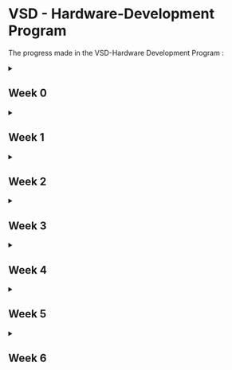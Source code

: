 # VSD - Hardware-Development Program
The progress made in the VSD-Hardware Development Program :
<details>
     <summary>
          <h2 id = 'Week 0'>Week 0</h2>
     </summary>
     Installation in UBUNTU
     <h3>System Information</h3>
     <ol>
          <li>OS: Ubuntu 22.04<br></li>
          <li>RAM: 8 GB<br></li>
          <li>Storage: 40 GB<br></li>
     </ol>
     <h3>Yosys</h3>
     Commands to install Yosys are as follows:
     
     ```
     sudo apt-get update
     git clone https://github.com/YosysHQ/yosys.git
     cd yosys
     sudo apt install make
     sudo apt-get install build-essential clang bison flex \
               libreadline-dev gawk tcl-dev libffi-dev git \
               graphviz xdot pkg-config python3 libboost-system-dev \
               libboost-python-dev libboost-filesystem-dev zlib1g-dev
     make config-gcc
     make 
     sudo make install
     ```

Successful installation of Yosys:
![yosys](https://github.com/SRINETHIR/Hardware-Design/assets/141196086/e9448497-7562-479f-b50e-dd6982d35ef0) 

<h3>GTKWave</h3>
Commands to install GTKWave are as follows:

```
sudo apt-get update
sudo apt install gtkwave
```

Successful installation of Gtkwave:
![GTKwave](https://github.com/SRINETHIR/Hardware-Design/assets/141196086/8808c5c5-11b5-448b-956a-29be9d0e0950)


<h3>iverilog</h3>
Commands to install iverilog are as follows:

```
sudo apt-get update
sudo apt-get install iverilog
```

Successful installation of iverilog:
![iverilog](https://github.com/SRINETHIR/Hardware-Design/assets/141196086/5835b475-6784-426a-aefa-0f1f47c2b5b8)

</details>

<details>
     <summary>
          <h2 id = 'Week 1'>Week 1</h2>
     </summary>
     <h3>Day 1</h3>
     
____

Stimulation of a 2x1 MUX using iverilog and synthesis of the MUX is done using Yosys. The simulation results of the MUX is plotted with a tool called gtkwave. Gtkwave tools use the vcd (value changing dump) file to get the simulation results.
<details>
     <summary>
          <h4 id = 'Simulation'>Simulation</h4>
     </summary>
     
Commands to simulate the RTL Design and plot it
     
     
```
iverilog  <name of verilog file: good_mux.v> <Name of the test bench: tb_good_mux.v>
./a.out
gtkwave <Nmae of vcd file: tb_good_mux.vcd>
```

<h4>iverilog</h4>

![1_good_mux_iverilog](https://github.com/SRINETHIR/Hardware-Design/assets/141196086/72636cbd-8991-42b1-a415-6faf9854598e)

<h4>gtkwave</h4>

![2_good_mux_gtkwave](https://github.com/SRINETHIR/Hardware-Design/assets/141196086/256eb1a8-8b87-4e63-9669-5dd08749d3e9)

</details>

<details>
     <summary>
          <h4 id = 'Synthesis'>Synthesis</h4>
     </summary>

<h4>Synthesis using Yosys</h4>
Yosys is a synthesizer used to convert the RTL Design to a netlist.<br>
Commands to synthesize and generate the netlist.

```
read_liberty -lib <path to .lib file>
read_verilog <Verilog file name>
synth -top <module name that has to be synthesised>
abc -liberty <path to .lib file>
```

Synthesized design of the good mux

![3_logic design good mux](https://github.com/SRINETHIR/Hardware-Design/assets/141196086/4c5bb1c7-cd8f-44f0-a31a-32185190d91c)

Commands to generate the netlist of good mux

```
write_verilog <name of the netlist to be generated.v>
write_verilog -noattr <name of the netlist to be generated.v>
```

![4_netlist good mux](https://github.com/SRINETHIR/Hardware-Design/assets/141196086/7e9bb20d-2b28-4fbd-9b08-d78a98e7c58f)

</details>

<h3>Day 2</h3>

____

Synthesis of multimodule file – with 2 submodules.<br><br>
Synthesis is important at the submodule level for 2 major reasons:
<ol>
          <li>When there is a presence of multiple instantiations of the same component, then the module is synthesized a single time and replicated multiple times in the top and need not be synthesized multiple times. Hence, this helps to save time.<br></li>
          <li>Dive and conquer – A massive device is divided into small units and given to the synthesizer tool which gives out the optimized netlist which is then placed together on the top layer. <br></li>
 </ol>

Hierarchical design – the design is constituted of submodules and the hierarchy is preserved

<details>
     <summary>
          <h4 id = 'Synthesis of Multiple Modules'> Synthesis of Multiple Modules <h4>
     </summary>

Commands used to Synthesize multiple modules hierarchical design:

```
read_liberty -lib <path to the .lib file>
read_verilog <name of the Verilog file>
synth_top <name given>
abc -liberty <path to the .lib file>
show <name given>
```

Hierarchical design generated 

![5_multimodule synth](https://github.com/SRINETHIR/Hardware-Design/assets/141196086/4af7455b-d730-44f8-bc94-60155dc21db0)

Generating a netlist for the hierarchical design

Command to generate the netlist of the hierarchical design
```
write_verilog -noattr <name given>
!vim <name given>
```

Netlist 

![6_multimodule netlist](https://github.com/SRINETHIR/Hardware-Design/assets/141196086/9c23125b-a53e-4afa-8211-5e877a468f8c)

</details>

<details>
     <summary>
          <h4 id = 'Synthesizing flattened multiple module'> Synthesizing flattened multiple module <h4>
     </summary>

Flattened design generation
Commands to flatten the design generated

```
flatten
show
```
Flattened Design:

![7_multimoduled_flatten](https://github.com/SRINETHIR/Hardware-Design/assets/141196086/73506e63-c6d9-496d-825b-7c77b8ebe9ed)

Commands to flatten and generate the flattened netlist

```
write_verilog -noattr <given name: multiple_modules_flat.v>
!vim <given name: multiple_modules_flat.v>
```

Flattened netlist

![7_multimoduled_flatten_netlist](https://github.com/SRINETHIR/Hardware-Design/assets/141196086/b708604b-18b3-4569-8941-2ba31cbfcae5)

</details>

<details>
     <summary>
          <h4 id = 'Sub module level synthesis'> Sub module level synthesis <h4>
     </summary>

Commands to synthesized design of sub-module:

```
read_liberty -lib <path to .lib file>
read_verilog <name of the verilog file>
synth -top sub_module1
abc -liberty  <path to .lib file>
show
```

Generated design of the submodule:

![8_submodule1_design](https://github.com/SRINETHIR/Hardware-Design/assets/141196086/a7b831aa-d032-4104-b5b8-19bd874fbb09)


</details>

<details>
     <summary>
          <h4 id = 'Simulation of Asynchronous reset'> Simulation of Asynchronous reset <h4>
     </summary>

Commands to simulate Asynchronous reset:

```
iverilog <Name of Verilog file: dff_asyncres.v Name of testbench: tb_dff_asyncres.v>
./a.out
gtkwave <Name of the vcd file: tb_dff_asyncres.vcd>

```

Plot for the simulation of Asynchronous reset:

![4_dff_asyncres_simulation](https://github.com/SRINETHIR/Hardware-Design/assets/141196086/6a07bf59-f8be-4366-a41e-2c72ee9fffa0)

</details>

<details>
     <summary>
          <h4 id = 'Simulation of Asynchronous set'> Simulation of Asynchronous set <h4>
     </summary>

Commands to simulate Asynchronous set:

```
iverilog <Name of Verilog file: dff_async_set.v Name of testbench: tb_dff_async_set.v>
./a.out
gtkwave <Name of the vcd file: tb_dff_async_set.vcd>

```

Plot for the simulation of the Asynchronous set:

![5_dff_async_set_simulation](https://github.com/SRINETHIR/Hardware-Design/assets/141196086/ff1f1381-111f-4fef-90d4-f0d0110a2a8e)

</details>

<details>
     <summary>
          <h4 id = 'Simulation of Synchronous reset'> Simulation of Synchronous reset <h4>
     </summary>

Commands to simulate Synchronous reset:

```
iverilog <Name of Verilog file: dff_syncres.v Name of testbench: tb_dff_syncres.v>
./a.out
gtkwave <Name of the vcd file: tb_dff_syncres.vcd>

```

Plot for the simulation of the Synchronous reset:

![6_dff_syncres_simulation](https://github.com/SRINETHIR/Hardware-Design/assets/141196086/85e9a1ee-7b5d-414d-8184-e25ed0ec8882)

</details>

<details>
     <summary>
          <h4 id = 'Synthesis of Asynchronous reset'> Synthesis of Asynchronous reset <h4>
     </summary>

Commands to simulate Asynchronous reset:

```
read_liberty <path to .lib file>
read_verilog -lib <name of Verilog file: dff_asyncres.v>
synth -top <Name given: dff_asyncres>
dfflibmap -liberty <path to .lib file>
abc -liberty <path to .lib file>
show

```

Design of the Asynchronous reset:

![1_dff_asyncres](https://github.com/SRINETHIR/Hardware-Design/assets/141196086/a304689a-b89e-46e6-a3df-51751f72f5a9)

</details>

<details>
     <summary>
          <h4 id = 'Synthesis of Asynchronous set'> Synthesis of Asynchronous set <h4>
     </summary>

Commands to simulate Asynchronous set:

```
read_liberty <path to .lib file>
read_verilog  -lib <name of Verilog file: dff_async_set.v>
synth -top <Name given: dff_async_set.v >
dfflibmap -liberty <path to .lib file>
abc -liberty <path to .lib file>
show

```

Design of the Asynchronous set:

![2_dff_async_set](https://github.com/SRINETHIR/Hardware-Design/assets/141196086/fd083ad5-5e68-4301-a5d9-03fde722f728)

</details>


<details>
     <summary>
          <h4 id = 'Synthesis of Synchronous reset'> Synthesis of Synchronous reset <h4>
     </summary>

Commands to simulate Synchronous reset:

```
read_liberty <path to .lib file>
read_verilog  -lib <name of Verilog file: dff_async_set.v>
synth -top <Name given: dff_async_set.v >
dfflibmap -liberty <path to .lib file>
abc -liberty <path to .lib file>
show

```

Design of the Synchronous reset:

![3_dff_syncres](https://github.com/SRINETHIR/Hardware-Design/assets/141196086/1bfcc4be-6d3b-4628-8d5c-d3347ff453e3)

</details>
</details>

<details>
     <summary>
          <h2 id = 'Week 2'>Week 2</h2>
     </summary>
          
<h3>Day 3</h3>
     
____

Any logic can be optimized to save the design's power and area. The logic available is generally combinational or sequential based on the components used. Techniques used to optimize combinational logic include constant propagation and boolean logic optimization techniques like K Map and Quine McKlusky.
<br>
<br>
<ol>
     <li> Constant Propagation (direct optimizarion) <br></li>
     <li> Boolean logic optimization <br></li>
     <ul>
          <li> K -Map </li>
          <li> Quine Mcklusky </li>
     </ul>
     </ol>
The sequential logic optimization techniques are majorly divided into Basic and advanced. Sequential constant propagation is one of the basic sequential logic optimizations. Whereas the advanced sequential logic optimization includes state optimization, retiring, and sequential logic cloning.
<br>
<ol>
     <li> Basic sequential logic optimization <br></li>
     <ul>
          <li> Sequential constant propagation - the flop always propagates a constant called the sequential propagation constant when the clock is also involved. </li>
     </ul>
     <li> Advanced sequential logic optimization <br></li>
     <ul>
          <li> State Optimization - Optimization of unused states </li>
          <li> Retiming - Splitting and pushing the combinational logic to decrease timings and increase the frequency. </li>
          <li> Sequential logic cloning - Physical aware synthesis to obtain an optimized floor plan. </li>
     </ul>
     </ol>

<details>
     <summary>
          <h4 id = 'Optimization of opt_check.v'> Optimization of opt_check.v <h4>
     </summary>

Commands to optimize opt_check.v:

```
yosys
read_liberty -lib <path to .lib file>
read_verilog <Name of Verilog file: opt_check.v>
synth -top <Given name: opt_check>
opt_clean -purge
abc -liberty <path to .lib file> 
show

```

Design of optimized opt_check.v:

![1_opt_check](https://github.com/SRINETHIR/Hardware-Design/assets/141196086/87a089aa-0d71-498f-9cb5-9d48bcaab02b)

The design of the opt_check is optimized by only using a 2 input and gate.

</details>

<details>
     <summary>
          <h4 id = 'Optimization of opt_check2.v'> Optimization of opt_check2.v <h4>
     </summary>

Commands to optimize opt_check2.v:

```
yosys
read_liberty -lib <path to .lib file>
read_verilog <Name of Verilog file: opt_check2.v>
synth -top <Given name: opt_check2>
opt_clean -purge
abc -liberty <path to .lib file> 
show

```

Design of optimized opt_check2.v:

![2_opt_check2](https://github.com/SRINETHIR/Hardware-Design/assets/141196086/5528b3f4-1398-48ba-a94f-f60a88a2f339)

The design of the opt_check2 is optimized by only using a 2 input or gate.


</details>

<details>
     <summary>
          <h4 id = 'Optimization of opt_check3.v'> Optimization of opt_check3.v <h4>
     </summary>

Commands to optimize opt_check3.v:

```
yosys
read_liberty -lib <path to .lib file>
read_verilog <Name of Verilog file: opt_check3.v>
synth -top <Given name: opt_check3>
opt_clean -purge
abc -liberty <path to .lib file> 
show

```

Design of optimized opt_check3.v:

![3_opt_check3](https://github.com/SRINETHIR/Hardware-Design/assets/141196086/7a5abb34-f41c-4723-bf93-67cfe91d6da9)

The design of the opt_check3 is optimized by only using a 3 input and gate.

</details>

<details>
     <summary>
          <h4 id = 'Optimization of opt_check4.v'> Optimization of opt_check4.v <h4>
     </summary>

Commands to optimize opt_check4.v:

```
yosys
read_liberty -lib <path to .lib file>
read_verilog <Name of Verilog file: opt_check4.v>
synth -top <Given name: opt_check4>
opt_clean -purge
abc -liberty <path to .lib file> 
show

```

Design of optimized opt_check4.v:

![4_opt_check4](https://github.com/SRINETHIR/Hardware-Design/assets/141196086/7aba50b4-62fb-46ca-93ca-7bcb2dcd83eb)

The design of the opt_check4 is optimized by only using a 2-input xor gate.

</details>

<details>
     <summary>
          <h4 id = 'Optimization of multiple_module_opt.v'> Optimization of multiple_module_opt.v <h4>
     </summary>

Commands to optimize multiple_module_opt.v:

```
yosys
read_liberty -lib <path to .lib file>
read_verilog <Name of Verilog file: multiple_module_opt.v>
synth -top <Given name: multiple_module_opt>
flatten
opt_clean -purge
abc -liberty <path to .lib file> 
show

```

Design of optimized multiple_module_opt.v:

![5_multiple_module_opt](https://github.com/SRINETHIR/Hardware-Design/assets/141196086/70938d69-d6de-443e-9604-e5e098e9de3b)

The design of the multiple_module_opt is optimized by only using a 2-input and gate and or gate.

</details>

<details>
     <summary>
          <h4 id = 'Optimization of multiple_module_opt2.v'> Optimization of multiple_module_opt2.v <h4>
     </summary>

Commands to optimize multiple_module_opt2.v:

```
yosys
read_liberty -lib <path to .lib file>
read_verilog <Name of Verilog file: multiple_module_opt2.v>
synth -top <Given name: multiple_module_opt2>
flatten
opt_clean -purge
abc -liberty <path to .lib file> 
show

```

Design of optimized multiple_module_opt2.v:

![6_multiple_module_opt2](https://github.com/SRINETHIR/Hardware-Design/assets/141196086/97e9eba5-b9a6-4997-8193-b35f87fbadf3)

The design of the multiple_module_opt2 is optimized by using no standard cells.

</details>

<details>
     <summary>
          <h4 id = 'Simulation of optimized dff_const1.v'> Simulation of optimized dff_const1.v <h4>
     </summary>

Commands to Simulation of optimized dff_const1.v:

```
iverilog <Name of verilog file: dff_const1.v Name of testbench: tb_dff_const1.v>
./a.out
gtkwave <Nmae of vcd file: tb_dff_const1.vcd>

```

Plot of optimized dff_const1.v:
From the plot, we can see that once the reset is low, Q waits for the next rising edge of the clock to change.

![1_simulation_const1](https://github.com/SRINETHIR/Hardware-Design/assets/141196086/5f2bb628-e43c-4624-a822-14066ab676dd)

</details>

<details>
     <summary>
          <h4 id = 'Synthesis of optimized dff_const1.v'> Synthesis of optimized dff_const1.v <h4>
     </summary>

Commands to Synthesis of optimized dff_const1.v:

```
yosys
read_liberty -lib <path to .lib file>
read_verilog <Name of verilog file: dff_const1.v>
synth -top <Given name: dff_const1>
dfflibmap -liberty <path to .lib file>
abc -liberty <path to .lib file>
show

```

Design of optimized dff_const1.v:

![2_synthesis_const1](https://github.com/SRINETHIR/Hardware-Design/assets/141196086/0bbb9afc-93ad-488e-a0ee-bd94a565fc04)

</details>

<details>
     <summary>
          <h4 id = 'Simulation of optimized dff_const2.v'> Simulation of optimized dff_const2.v <h4>
     </summary>

Commands to Simulation of optimized dff_const2.v:

```
iverilog <Name of verilog file: dff_const2.v Name of testbench: tb_dff_const2.v>
./a.out
gtkwave <Nmae of vcd file: tb_dff_const2.vcd>

```

Plot of optimized dff_const2.v:
From the plot, we can see that remains high regardless of the changes in reset and clock. This is because the clock has no rising edge once the reset goes low from high.

![3_simulation_const2](https://github.com/SRINETHIR/Hardware-Design/assets/141196086/c3d4f977-925c-4252-a4b0-24c73549bbc6)

</details>

<details>
     <summary>
          <h4 id = 'Synthesis of optimized dff_const2.v'> Synthesis of optimized dff_const2.v <h4>
     </summary>

Commands to Synthesis of optimized dff_const2.v:

```
yosys
read_liberty -lib <path to .lib file>
read_verilog <Name of verilog file: dff_const2.v>
synth -top <Given name: dff_const2>
dfflibmap -liberty <path to .lib file>
abc -liberty <path to .lib file>
show

```

Design of optimized dff_const2.v:

![4_synthesis_const2](https://github.com/SRINETHIR/Hardware-Design/assets/141196086/7368ceeb-6cfe-44ea-888f-99857b97b79c)

</details>

<details>
     <summary>
          <h4 id = 'Simulation of optimized dff_const3.v'> Simulation of optimized dff_const3.v <h4>
     </summary>

Commands to Simulation of optimized dff_const3.v:

```
iverilog <Name of verilog file: dff_const3.v Name of testbench: tb_dff_const3.v>
./a.out
gtkwave <Nmae of vcd file: tb_dff_const3.vcd>

```

Plot of optimized dff_const3.v:
From the plot, we can infer that Q does not follow Q1 directly. In the rising edge of the clock, Q1 takes some delay(Tcq) hence the high signal of Q1 is detected lately resulting in Q becoming high in the next rising edge of the clock. Due to this there is an instantaneous drop of the signal Q.

![1_simulation_const3](https://github.com/SRINETHIR/Hardware-Design/assets/141196086/d9ed5d0f-dd4b-40fd-82ed-2205e94c03a0)

</details>

<details>
     <summary>
          <h4 id = 'Synthesis of optimized dff_const3.v'> Synthesis of optimized dff_const3.v <h4>
     </summary>

Commands to Synthesis of optimized dff_const3.v:

```
yosys
read_liberty -lib <path to .lib file>
read_verilog <Name of verilog file: dff_const3.v>
synth -top <Given name: dff_const3>
dfflibmap -liberty <path to .lib file>
abc -liberty <path to .lib file>
show

```

Design of optimized dff_const3.v:

![2_synthesis_const3](https://github.com/SRINETHIR/Hardware-Design/assets/141196086/c80cbf9d-272f-4d85-8b54-cd38a6c5d5ff)

</details>

<details>
     <summary>
          <h4 id = 'Simulation of optimized dff_const4.v'> Simulation of optimized dff_const4.v <h4>
     </summary>

Commands to Simulation of optimized dff_const4.v:

```
iverilog <Name of verilog file: dff_const4.v Name of testbench: tb_dff_const4.v>
./a.out
gtkwave <Nmae of vcd file: tb_dff_const4.vcd>

```

Plot of optimized dff_const4.v:
From the plot we can infer the Q and Q1 both remain high regardless of  clock and reset.

![3_simulation_const4](https://github.com/SRINETHIR/Hardware-Design/assets/141196086/bdfcc35d-3123-439f-b476-a1a5c186d055)

</details>

<details>
     <summary>
          <h4 id = 'Synthesis of optimized dff_const4.v'> Synthesis of optimized dff_const4.v <h4>
     </summary>

Commands to Synthesis of optimized dff_const4.v:

```
yosys
read_liberty -lib <path to .lib file>
read_verilog <Name of verilog file: dff_const4.v>
synth -top <Given name: dff_const4>
dfflibmap -liberty <path to .lib file>
abc -liberty <path to .lib file>
show

```

Design of optimized dff_const4.v:

![4_synthesis_const4](https://github.com/SRINETHIR/Hardware-Design/assets/141196086/63313dcc-137d-4cb6-98a3-21f9ce44fa96)

</details>

<details>
     <summary>
          <h4 id = 'Simulation of optimized dff_const5.v'> Simulation of optimized dff_const5.v <h4>
     </summary>

Commands to Simulation of optimized dff_const5.v:

```
iverilog <Name of verilog file: dff_const5.v Name of testbench: tb_dff_const5.v>
./a.out
gtkwave <Nmae of vcd file: tb_dff_const5.vcd>

```

Plot of optimized dff_const5.v:
From the plot, we can infer that Q1 becomes high from low as soon as the reset goes low from high. Q follows Q1 in the next rising edge of the clock.

![1_Simulation_const5](https://github.com/SRINETHIR/Hardware-Design/assets/141196086/90afcfaf-057e-489c-b087-0610e043d425)

</details>

<details>
     <summary>
          <h4 id = 'Synthesis of optimized dff_const5.v'> Synthesis of optimized dff_const5.v <h4>
     </summary>

Commands to Synthesis of optimized dff_const5.v:

```
yosys
read_liberty -lib <path to .lib file>
read_verilog <Name of verilog file: dff_const5.v>
synth -top <Given name: dff_const5>
dfflibmap -liberty <path to .lib file>
abc -liberty <path to .lib file>
show

```

Design of optimized dff_const5.v:
The design is optimized in such a way that it uses only one flipflop. We can see that only the last bit of the counter toggles and hence only one flipflop is used. The unused bits are completely optimized without using flipflop as it is not related to the primary inputs. Used output - count[0].

![2_Synthesis_const5](https://github.com/SRINETHIR/Hardware-Design/assets/141196086/ec72b940-b1b0-445d-a439-42e4e66eecaa)

</details>

<details>
     <summary>
          <h4 id = 'Synthesis of optimized counter_opt.v'> Synthesis of optimized counter_opt.v <h4>
     </summary>

Commands to Synthesis of optimized counter_opt.v:

```
yosys
read_liberty -lib <path to .lib file>
read_verilog <Name of verilog file: counter_opt.v>
synth -top <Given name: counter_opt>
dfflibmap -liberty <path to .lib file>
abc -liberty <path to .lib file>
show

```

Design of optimized counter_opt.v:
All the 3 flipflops are used and the optimized design is shown below

![1_sysnthesis_counteropt](https://github.com/SRINETHIR/Hardware-Design/assets/141196086/8ebe1e29-c2ca-4fbf-8835-9fc9966dd03b)

</details>

<details>
     <summary>
          <h4 id = 'Synthesis of optimized counter_opt2.v'> Synthesis of optimized counter_opt2.v <h4>
     </summary>

Commands to Synthesis of optimized counter_opt2.v:

```
yosys
read_liberty -lib <path to .lib file>
read_verilog <Name of verilog file: counter_opt2.v>
synth -top <Given name: counter_opt>
dfflibmap -liberty <path to .lib file>
abc -liberty <path to .lib file>
show

```

Design of optimized counter_opt2.v:

![2_sysnthesis_counteropt2](https://github.com/SRINETHIR/Hardware-Design/assets/141196086/96b5f583-e58c-4980-860c-850c27af60b9)

</details>

<h3>Day 4</h3>
     
____


GLS is a gate-level stimulus. A single testbench will align for both a design and a netlist.
GLS is used to check the logical correctness of a design after the synthesis. GLS used here don't consider delay annotations but generally, it is made sure that the timing of the design is met. The meaning of and, or and many other keywords used in the netlist is mentioned in the gate-level verilog models. GLS is used to verify the functionality of the design.
<br>
<br>
There are many reasons to verify the functionality of the design. One of the major reasons is synthesis and simulation mismatch.
Synthesis and simulation mismatch is mainly due to:
<ol>
     <li> Missing sensitivity test </li>
     <li> Blocking vs Non - Blocking assignments </li>
     <li> Non standard verilog coding </li>
</ol>

Due to this kind of mismatch in the network in synthesis and simulation, it is important to run GLS (Gate Level Synthesis) and match the expected outputs in the simulation. It had to be made sure that there is no synthesis - simulation mismatch due to the various above mentioned reasons.

<details>
     <summary>
          <h4 id = 'RTL Simulation of ternary_operator_mux.v'> RTL Simulation of ternary_operator_mux.v <h4>
     </summary>

Commands to RTL Simulation of ternary_operator_mux.v:

```
iverilog <Name of Verilog file: ternary_operator_mux.v> <Nmae of test bench: tb_ternary_operator_mux.v>
./a.out
gtkwave tb_ternary_operator_mux.vdc

```

Plot of RTL simulated ternary_operator_mux.v:
The plot depicts a 2x1 Mux. That is the output y takes the value of i0 when the select is low and the output y takes the value of i1 when the select is high.

![1_ternaryoperator_rtlsimulation](https://github.com/SRINETHIR/Hardware-Design/assets/141196086/92d12933-f0ed-49d4-b049-7091e19f0743)

</details>

<details>
     <summary>
          <h4 id = 'Synthesis of ternary_operator_mux.v'> Synthesis of ternary_operator_mux.v <h4>
     </summary>

Commands to Synthesis of ternary_operator_mux.v:

```
yosys
read_liberty <path to .lib file>
read_verilog <name of Verilog file: ternary_operator_mux.v>
synth -top <Given name: ternary_operator_mux>
abc -liberty <path to .lib file>
write_verilog -noattr <name of netlist: ternary_operator_mux_net.v>
show

```

Design of ternary_operator_mux.v:

![2_ternaryoperator_design](https://github.com/SRINETHIR/Hardware-Design/assets/141196086/9fd54f5f-2e67-4a06-87a5-591cae3f03de)

Generated netlist of ternary_operator_mux.v

![3_netlist_ternaryoperator](https://github.com/SRINETHIR/Hardware-Design/assets/141196086/68a3a65d-4ef3-401e-960c-5288c22c16ba)

</details>

<details>
     <summary>
          <h4 id = 'GLS Simulation of ternary_operator_mux.v'> GLS Simulation of ternary_operator_mux.v <h4>
     </summary>

Commands to GLS Simulation of ternary_operator_mux.v:

```
iverilog <Path to primitives.v file > <Path to sky130_fd_sc_hd__tt_025C_1v80.lib> <Name of netlist: ternary_operator_mux_net.v> <Name of testbench: tb_ternary_operator_mux.v>
./a.out
gtkwave tb_ternary_operator_mux.vdc

```

The plot of GLS simulated ternary_operator_mux.v:
We can observe the mismatch in the simulation.

![4_ternaryoperator_GLSsimulation](https://github.com/SRINETHIR/Hardware-Design/assets/141196086/e792915d-f8eb-4a56-a88c-5c344097578c)

</details>

<details>
     <summary>
          <h4 id = 'RTL Simulation of bad_mux.v'> RTL Simulation of bad_mux.v <h4>
     </summary>

Commands to RTL Simulation of bad_mux.v:

```
iverilog <Name of verilog file: bad_mux.v> <Name of testbench: tb_bad_mux.v>
./a.out
gtkwave <tb_bad_mux.vcd> 

```

Plot of RTL simulated bad_mux.v:

![1_RTLsimulation_badmux](https://github.com/SRINETHIR/Hardware-Design/assets/141196086/15b81bfc-5eb0-45f3-9e97-96e4a7092b90)

</details>

<details>
     <summary>
          <h4 id = 'Synthesis of bad_mux.v'> Synthesis of bad_mux.v <h4>
     </summary>

Commands to Synthesis of bad_mux.v:

```
yosys
read_liberty <path to .lib file>
read_verilog <name of Verilog file: bad_mux.v>
synth -top <Given name: bad_mux>
abc -liberty <path to .lib file>
write_verilog -noattr <name of netlist: bad_mux_net.v>
show

```

Design of bad_mux.v:

![2_synthesis_badmux](https://github.com/SRINETHIR/Hardware-Design/assets/141196086/5d3493fb-d6ba-4ad1-8767-3af8d9a240dd)

Generated netlist of bad_mux.v

![3_netlist_badmux](https://github.com/SRINETHIR/Hardware-Design/assets/141196086/fcdce4fa-284f-41cd-8f86-7d0973e63e85)

</details>

<details>
     <summary>
          <h4 id = 'GLS Simulation of bad_mux.v'> GLS Simulation of bad_mux.v <h4>
     </summary>

Commands to GLS Simulation of bad_mux.v:

```
iverilog <Path to primitives.v file > <Path to sky130_fd_sc_hd__tt_025C_1v80.lib> <Name of netlist: bad_mux_net.v> <Name of testbench: tb_bad_mux.v>
./a.out
gtkwave tb_bad_mux.vdc

```

The plot of GLS simulated bad_mux.v:

![4_GLSsimulation_badmux](https://github.com/SRINETHIR/Hardware-Design/assets/141196086/c274a043-484a-4b72-bc9d-951748854705)

</details>


<details>
     <summary>
          <h4 id = 'RTL Simulation of blocking_caveat.v'> RTL Simulation of blocking_caveat.v <h4>
     </summary>

Commands to RTL Simulation of blocking_caveat.v:

```
iverilog <Name of verilog file: blocking_caveat.v> <Name of testbench: tb_blocking_caveat.v>
./a.out
gtkwave <tb_blocking_caveat.vcd> 

```

The plot of RTL simulated blocking_caveat.v:
From the plot we can see that, it acts like a flop as d takes the previous value and not the current evaluated value.

![1_RTL_simulation](https://github.com/SRINETHIR/Hardware-Design/assets/141196086/63b11c84-d295-4f26-aaf3-6f5ca71484b8)

</details>

<details>
     <summary>
          <h4 id = 'Synthesis of blocking_caveat.v'> Synthesis of blocking_caveat.v <h4>
     </summary>

Commands to Synthesis of blocking_caveat.v:

```
yosys
read_liberty <path to .lib file>
read_verilog <name of Verilog file: blocking_caveat.v>
synth -top <Given name: blocking_caveat>
abc -liberty <path to .lib file>
write_verilog -noattr <name of netlist: blocking_caveat _net.v>
show

```

Design of blocking_caveat.v:

![2_synthesis](https://github.com/SRINETHIR/Hardware-Design/assets/141196086/a35e671b-4702-4e36-ad07-205db1c3d899)

Generated netlist of blocking_caveat.v

![3_netlist](https://github.com/SRINETHIR/Hardware-Design/assets/141196086/f2fcf81c-9742-429f-ab37-27b74feee757)

</details>

<details>
     <summary>
          <h4 id = 'GLS Simulation blocking_caveat.v'> GLS Simulation of blocking_caveat.v <h4>
     </summary>

Commands to GLS Simulation of blocking_caveat.v:

```
iverilog <Path to primitives.v file > <Path to sky130_fd_sc_hd__tt_025C_1v80.lib> <Name of netlist: blocking_caveat _net.v> <Name of testbench: tb_ blocking_caveat .v>
./a.out
gtkwave tb_ blocking_caveat.vdc

```

The plot of GLS simulated blocking_caveat.v:
The correct plot can be seen as it takes the current value of d.

![4_GLS_simulation](https://github.com/SRINETHIR/Hardware-Design/assets/141196086/5bbeb91a-1948-46fe-a857-4a0e0fa47960)

</details>

</details>

<details>
     <summary>
          <h2 id = 'Week 3'>Week 3</h2>
     </summary>

<h3>What is RISC V? </h3>
     
____

RISC V stands for reduced instruction set computing – five, an open standard instruction set architecture (ISA). RISC V is a 32-bit processor with 31 general-purpose registers. RISC V has a highly optimized set of instructions for high efficiency and performance. RISC V is also highly portable, flexible, and compatible.

<h3> Piplining </h3>

____

Pipelining subdivides a single-cycle processor into five pipeline stages. Hence, Five instructions can be executed simultaneously, one in each stage. Since, each stage has only one – fifth of the entire logic, the clock frequency is approximately five times faster.

![risc](https://github.com/SRINETHIR/Hardware-Design/assets/141196086/a669e8f9-8fb3-48d1-8555-4e1ca4d893bf)

The pipelining stages of the architecture are:
<br>
<ol>
<li> Instruction fetch - the instruction to be executed next is fetched from memory. The instruction is retrieved from the address in the program counter (PC), and the PC is then incremented to point to the next instruction.</li><br>
<li> Decode - the fetched instruction is decoded to determine what actions are required. The opcode (operation code) and operands are identified.</li><br>
<li> Execute - the actual computation specified by the instruction is performed. For arithmetic and logic operations, the ALU (Arithmetic Logic Unit) is used.</li><br>
<li> Memory Access – Memory operations are handled in this stage. Data is read from the memory and placed in the register.</li><br>
<li> Write Back - the result is written back to the appropriate register in the register file.</li><br>
</ol>

<details>
     <summary>
          <h4 id = 'Basic of C'> Basic of C <h4>
     </summary>

Code to install leafpad editor

```
sudo snap install leafpad
```
The snippet for commands are used to open the leafpad editor, compile and run the written program 
```
leafpad <Given name of the C file – sum1ton.c> &
gcc <Name of the C file – sum1ton.c>
./a.out
```
C Program that is written in the Leafpad editor

![1_sum1ton_prgm](https://github.com/SRINETHIR/Hardware-Design/assets/141196086/8d1223d6-121a-4710-bfbe-bececc7c96bd)

Output of the C program written 

![2_output_prgm](https://github.com/SRINETHIR/Hardware-Design/assets/141196086/e3e87a48-9ecc-4b1f-9195-6c90c89583a5)
     
</details>


<details>
     <summary>
          <h4 id = 'RISC - V based lab'> RISC - V based lab <h4>
     </summary>

Compiling a C program with a RISC V compiler

The command to display the C code in the terminal is the cat command:
```
cat <Name of the C file: sum1ton.c>
```

![abc](https://github.com/SRINETHIR/Hardware-Design/assets/141196086/f6b09cf0-8ca0-4e17-88fe-bed500a7e537)

<h2> -O1 optimization of the code </h2>

Command to compile the C program with the RISC V compiler

```
riscv64-unknown-elf-gcc -O1 -mabi=lp64 -march=rv64i -o <Output file name: sum1ton.o> <Input C source file: sum1ton.c>

```
![4_file_generated](https://github.com/SRINETHIR/Hardware-Design/assets/141196086/cbf0dbd0-b435-42ff-9f9e-16c8fbbfa6c1)

Checking if the output file (sum1ton.o) is created after compiling
```
ls -ltr <Output file name: sum1ton.o>
```
![abc](https://github.com/SRINETHIR/Hardware-Design/assets/141196086/0c86c2eb-40c1-4dec-8795-659dbaca09f7)

To see the assembly-level language, the assembly code is a byte addressing the following command is used.

```
riscv64-unknown-elf-objdump -d <Output file name: sum1ton.o>
riscv64-unknown-elf-objdump -d <Output file name: sum1ton.o> | less
/main
```
The number of instructions that are present in the main function with O1 optimization:

(101bc-10184)/4 = E<br>
Decimal (E) = 14

14 instructions of the main function

![5_assemblycode_O1](https://github.com/SRINETHIR/Hardware-Design/assets/141196086/2aa760e8-8c26-4731-afc5-73bbb4d9ee94)

<h2> -Ofast optimization of the code </h2>

The number of instructions is reduced with increased speed by the following code with Ofast optimization(Maximum optimization):

```
riscv64-unknown-elf-gcc -Ofast -mabi=lp64 -march=rv64i -o <Output file name: sum1ton.o> <Input C source file: sum1ton.c>
riscv64-unknown-elf-objdump -d <Output file name: sum1ton.o> | less
/main
```

![xyz](https://github.com/SRINETHIR/Hardware-Design/assets/141196086/345f3d98-a4a6-4020-b5e3-4f4307026bca)

Assembly language for reduced instruction set with increased speed.<br>
The number of instructions that are present in the main function with Ofast optimization:

(100dc-100b0)/4 = B<br>
Decimal (B) = 11<br>
11 instructions of the main function

![6_assemblycode_Ofast](https://github.com/SRINETHIR/Hardware-Design/assets/141196086/515df89c-c430-46e2-b453-3524fb98781d)

From the above observation, we can infer that the number of instructions changes as we use different optimization flags. We can see that the Ofast optimization flag (11 instructions) has fewer instructions than when the O1 optimization flag (14 instructions) is used.<br>

`/main` is used to locate the main function of the C program.<br><br>
`riscv64-unknown-elf-gcc` - risc64 indicates the architecture.<br><br>
`elf` - elf is the executable and linkable format is the file format which is generally used for executable files.<br><br>
`lp64` - Indicates that the system uses 64-bit architecture with long integer and pointer.<br><br>
`rv64i` - i stands for interger in 64 bit RISC V.<br>

**General Optimization flags:**

> ` -O1 ` -  This is the optimization flag. This compilation flag optimizes the code without greatly affecting the compilation time. It reduces the code size and improves performance without significantly increasing compilation time. It maintains the speed between space and the speed of the code.
> <br>
> <br>
> ` -Ofast `: The Ofast flag is for maximum code optimization.
> <br>
> <br>
> ` -O0 `: This is the default no-optimization state.
> <br>
> <br>
> ` -O2 `: This is a higher level of optimization. It helps to look for a balance between the compilation time and the run time performance.
> <br>
> <br>
>  ` -O3 `: This is the maximum optimization that involves maximum and aggressive optimization. Try to achieve the ideal performance with compilation time lesser than the execution speed.
> <br>
> <br>
> ` Os `: This flag is used to optimize the code size by reducing the code size, which is useful for efficient memory usage.
  
Command to run the program with RISC V compiler and to execute the program to get the output
```
riscv64-unknown-elf-gcc -Ofast -mabi=lp64 -march=rv64i -o <Output file name: sum1ton.o> <Input C source file: sum1ton.c>
spike pk <Name of the output file: sum1ton.o>

```
The output is displayed in the terminal

![1_risc_prgmoutput](https://github.com/SRINETHIR/Hardware-Design/assets/141196086/f0240a75-f979-46b1-aa43-155acabd8fd5)

Command to open the debugger to debug

```
spike -d pk <Name of the output file: sum1ton.o>

```
![1_degger](https://github.com/SRINETHIR/Hardware-Design/assets/141196086/a0a07eb4-e45e-4802-bb0c-7cdc00f61259)

Command to run the program counter to rum till a particular address
```
Until pc 0 <Memory location till which the program runs: 100b0>
```

![2_run](https://github.com/SRINETHIR/Hardware-Design/assets/141196086/cd738260-c45a-4408-9830-61000e8d39b8)

To view the contents of the register
```
reg 0 a2
```
![1_content](https://github.com/SRINETHIR/Hardware-Design/assets/141196086/65847b8d-afed-456d-a0ec-2faa7a44d373)

From the current instruction, if we want to run the next instruction, enter is being pressed. Once the enter key is pressed the debugger runs the next instruction.

![1](https://github.com/SRINETHIR/Hardware-Design/assets/141196086/a1367484-c30d-4e1c-b5ae-835f339370cc)

We can see from the above screenshot that a value of (0x7a) is moved to the register a2, and hence if we view the value content of the register a2 we can observe the value to be 0x7a.

![1](https://github.com/SRINETHIR/Hardware-Design/assets/141196086/7b532840-eb01-4453-b7cf-062891b6c6a3)

The command lui is load upper immediate which load the value to the destination register of the upper immediate where the upper immediate means the bits from 12 to 21 a2[31:12].

</details>

<details>
     <summary>
          <h4 id = 'Simulation of RISC V'> Simulation of RISC V <h4>
     </summary>

Commands to simulate RISC V
```
iverilog <Nmae of Verilog file: risc_v.v> <Name of testbench: risc_v_tb.v>
./a.out
gtkwave <Name of vcd file: risc_v.vcd>

```
![1_risc_simulationCommands](https://github.com/SRINETHIR/Hardware-Design/assets/141196086/15dea9e9-114a-47f1-b471-815b8f986c8a)

The memory address of each instruction is specified in the Verilog code of the RISC V and we can observe the output of the instructions in the respective memory locations.

![address](https://github.com/SRINETHIR/Hardware-Design/assets/141196086/7c7c0275-92d4-4cc8-bfc0-910fb381651b)


|  **Operation**  |  **Hardcoded ISA**  |  
|  :----:  |  :----:  |  
|  ADD R6, R2, R1  |  32'h02208300  |  
|  SUB R7, R1, R2  |  32'h02209380  |  
|  AND R8, R1, R3  |  32'h0230a400  |  
|  OR R9, R2, R5  |  32'h02513480  |  
|  XOR R10, R1, R4  |  32'h0240c500  |  
|  SLT R1, R2, R4  |  32'h02415580  |  
|  ADDI R12, R4, 5  |  32'h00520600  |  
|  BEQ R0, R0, 15  |  32'h00f00002  |  
|  SW R3, R1, 2  |  32'h00209181  |  
|  LW R13, R1, 2  |  32'h00208681  |  
|  SRL R16, R14, R2  |  32'h00271803  |
|  SLL R15, R1, R2  |  32'h00208783  |

The output waveform of simulated RISC V for each instruction is given below

----------------------------------------------------------------------------------------------------------------

1. **```ADD R6, R2, R1```**
   
   The ADD instruction is stored in the memory location 32'h02208300.<br>
   The ADD instruction is used to perform integer addition. It adds the values of two source registers and stores the result in a destination register.<br>
   <p align = "center"> R6 = R2 + R1 </p>
   
   Value stored in the register ID_EX_A is 1 <br>
   Value stored in the register ID_EX_B is 2 <br>
   &nbsp;&nbsp;&nbsp;&nbsp;&nbsp;&nbsp;&nbsp;&nbsp;&nbsp;&nbsp;&nbsp;&nbsp;&nbsp;&nbsp;&nbsp;&nbsp;&nbsp;&nbsp;&nbsp;&nbsp;&nbsp;&nbsp;&nbsp;&nbsp;1 + 2 = 3<br>
   Hexadecimal(3) = 00000003<br>
   Hence the output of the ADD instruction is 00000003
   
![1_ADD](https://github.com/SRINETHIR/Hardware-Design/assets/141196086/4ff036f3-fe67-43ef-aba8-28a22a372c72)

----------------------------------------------------------------------------------------------------------------

2. **```SUB R7, R1, R2```**
   
   The SUB instruction is stored in the memory location 32'h02209380.<br>
   The SUB instruction is used to perform integer subtraction. It subtracts the values of two source registers and stores the result in a destination register.<br>
   <p align = "center"> R7 = R2 - R1 </p>
   
   Value stored in the register ID_EX_A is 1 <br>
   Value stored in the register ID_EX_B is 2 <br>
   &nbsp;&nbsp;&nbsp;&nbsp;&nbsp;&nbsp;&nbsp;&nbsp;&nbsp;&nbsp;&nbsp;&nbsp;&nbsp;&nbsp;&nbsp;&nbsp;&nbsp;&nbsp;&nbsp;&nbsp;&nbsp;&nbsp;&nbsp;&nbsp;1 - 2 = -1<br>
   Hexadecimal(-1) = FFFFFFFF<br>
   Hence the output of the ADD instruction is FFFFFFFF

![2_SUB](https://github.com/SRINETHIR/Hardware-Design/assets/141196086/7331c0bc-a287-4e24-ba0a-4ab6a0deb850)

----------------------------------------------------------------------------------------------------------------

3. **```AND R8, R1, R3```**
   
   The AND instruction is stored in the memory location 32'h0230a400.<br>
   The AND instruction is used to perform a bitwise AND operation between two registers. The result is stored in a destination register.<br>
   <p align = "center"> R8 = R3 & R1 </p>
   
   Value stored in the register ID_EX_A is 3 <br>
   Value stored in the register ID_EX_B is 1 <br>
   &nbsp;&nbsp;&nbsp;&nbsp;&nbsp;&nbsp;&nbsp;&nbsp;&nbsp;&nbsp;&nbsp;&nbsp;&nbsp;&nbsp;&nbsp;&nbsp;&nbsp;&nbsp;&nbsp;&nbsp;&nbsp;&nbsp;&nbsp;&nbsp;binary(3) & binary(1) <br>
   &nbsp;&nbsp;&nbsp;&nbsp;&nbsp;&nbsp;&nbsp;&nbsp;&nbsp;&nbsp;&nbsp;&nbsp;&nbsp;&nbsp;&nbsp;&nbsp;&nbsp;&nbsp;&nbsp;&nbsp;&nbsp;&nbsp;&nbsp;&nbsp;0011 & 0001 = 0001<br>
   Hexadecimal(0001) = 00000001<br>
   Hence the output of the AND instruction is 00000001
   

 ![3_AND](https://github.com/SRINETHIR/Hardware-Design/assets/141196086/f96b3e51-0c17-4a41-b93b-ac68d5e7200d)

----------------------------------------------------------------------------------------------------------------

4. **```OR R9, R2, R5```**
   
   The OR instruction is stored in the memory location 32'h02513480.<br>
   The OR instruction is used to perform a bitwise OR operation between two registers. The result is stored in a destination register.<br>
   <p align = "center"> R9 = R5 | R2 </p>
   
   Value stored in the register ID_EX_A is 2 <br>
   Value stored in the register ID_EX_B is 5 <br>
   &nbsp;&nbsp;&nbsp;&nbsp;&nbsp;&nbsp;&nbsp;&nbsp;&nbsp;&nbsp;&nbsp;&nbsp;&nbsp;&nbsp;&nbsp;&nbsp;&nbsp;&nbsp;&nbsp;&nbsp;&nbsp;&nbsp;&nbsp;&nbsp;binary(2) & binary(5) <br>
   &nbsp;&nbsp;&nbsp;&nbsp;&nbsp;&nbsp;&nbsp;&nbsp;&nbsp;&nbsp;&nbsp;&nbsp;&nbsp;&nbsp;&nbsp;&nbsp;&nbsp;&nbsp;&nbsp;&nbsp;&nbsp;&nbsp;&nbsp;&nbsp;0010 & 0101 = 0111<br>
   Hexadecimal(0111) = 00000007<br>
   Hence the output of the OR instruction is 00000007

  ![4_OR](https://github.com/SRINETHIR/Hardware-Design/assets/141196086/a5015274-9b63-4aff-8dc7-fd38d326d820)

----------------------------------------------------------------------------------------------------------------

5. **```XOR R10, R1, R4```**
   
   The XOR instruction is stored in the memory location 32'h0240c500.<br>
   The XOR instruction is used to perform a bitwise XOR operation between two registers. The result is stored in a destination register.<br>
   <p align = "center"> R10 = R4 ^ R1 </p>
   
   Value stored in the register ID_EX_A is 1 <br>
   Value stored in the register ID_EX_B is 4 <br>
   &nbsp;&nbsp;&nbsp;&nbsp;&nbsp;&nbsp;&nbsp;&nbsp;&nbsp;&nbsp;&nbsp;&nbsp;&nbsp;&nbsp;&nbsp;&nbsp;&nbsp;&nbsp;&nbsp;&nbsp;&nbsp;&nbsp;&nbsp;&nbsp;binary(1) ^ binary(4) <br>
   &nbsp;&nbsp;&nbsp;&nbsp;&nbsp;&nbsp;&nbsp;&nbsp;&nbsp;&nbsp;&nbsp;&nbsp;&nbsp;&nbsp;&nbsp;&nbsp;&nbsp;&nbsp;&nbsp;&nbsp;&nbsp;&nbsp;&nbsp;&nbsp;0001 & 0100 = 0101<br>
   Hexadecimal(0101) = 00000005<br>
   Hence the output of the XOR instruction is 00000005

  ![5_XOR](https://github.com/SRINETHIR/Hardware-Design/assets/141196086/aa88adfc-49cc-4ae8-bbbb-bcf37baff901)

----------------------------------------------------------------------------------------------------------------

6. **```SLT R1, R2, R4```**
   
   The SLT instruction is stored in the memory location 32'h02415580.<br>
   The SLT instruction is used to compare two registers and set a destination register to 1 if the first source register is less than the second source register, otherwise it sets the destination register to 0.
   <p align = "center">
         R1 = SLT R4 R2 <br><br>
   </p>
Logic of SLT: 
> if(R2 < R4){ <br>
> &nbsp;&nbsp;&nbsp;&nbsp;&nbsp;&nbsp;&nbsp;&nbsp;&nbsp;&nbsp;&nbsp;&nbsp;&nbsp;&nbsp;&nbsp;&nbsp;&nbsp;&nbsp;&nbsp;&nbsp;&nbsp;&nbsp;&nbsp;&nbsp;1 }<br>
> else{ <br>
> &nbsp;&nbsp;&nbsp;&nbsp;&nbsp;&nbsp;&nbsp;&nbsp;&nbsp;&nbsp;&nbsp;&nbsp;&nbsp;&nbsp;&nbsp;&nbsp;0 }<br><br>
   
   Value stored in the register ID_EX_A is 2 <br>
   Value stored in the register ID_EX_B is 4 <br>
   &nbsp;&nbsp;&nbsp;&nbsp;&nbsp;&nbsp;&nbsp;&nbsp;&nbsp;&nbsp;&nbsp;&nbsp;&nbsp;&nbsp;&nbsp;&nbsp;&nbsp;&nbsp;&nbsp;&nbsp;&nbsp;&nbsp;&nbsp;&nbsp;2 < 4 <br>
   &nbsp;&nbsp;&nbsp;&nbsp;&nbsp;&nbsp;&nbsp;&nbsp;&nbsp;&nbsp;&nbsp;&nbsp;&nbsp;&nbsp;&nbsp;&nbsp;&nbsp;&nbsp;&nbsp;&nbsp;&nbsp;&nbsp;&nbsp;&nbsp;= 1<br>
   Hexadecimal(1) = 00000001<br>
   Hence the output of the SLT instruction is 00000001

![6_SLT](https://github.com/SRINETHIR/Hardware-Design/assets/141196086/f0544c91-b750-4030-99ad-def3f07de63a)

----------------------------------------------------------------------------------------------------------------

 7. **```ADDI R12, R4, 5```**
   
   The ADDI instruction is stored in the memory location 32'h00520600.<br>
   The ADDI instruction stands for add immediate which is used to perform integer addition between a register and an immediate (constant) value. The result is stored in a destination register.<br>
   <p align = "center"> R12 = R4 + R5 </p>
   
   Value stored in the register ID_EX_A is 4 <br>
   Value stored in the register ID_EX_B (Immediate Constant) is 5 <br>
   &nbsp;&nbsp;&nbsp;&nbsp;&nbsp;&nbsp;&nbsp;&nbsp;&nbsp;&nbsp;&nbsp;&nbsp;&nbsp;&nbsp;&nbsp;&nbsp;&nbsp;&nbsp;&nbsp;&nbsp;&nbsp;&nbsp;&nbsp;&nbsp;4 + 5 = 9<br>
   Hexadecimal(9) = 00000009<br>
   Hence the output of the ADDI instruction is 00000009
   
 ![7_ADDI](https://github.com/SRINETHIR/Hardware-Design/assets/141196086/2c2899e4-2934-4d53-b298-b755b29c5886)

----------------------------------------------------------------------------------------------------------------

8. **```BEQ R0, R0, 15```**
   
   The BEQ instruction is stored in the memory location 32'h00f00002.<br>
   The BEQ stands for branch if equal, which is used to  compare two registers and branch to a specified address if the values in the registers are equal
   <p align = "center">
         BEQ Source register 1, Source register 2, offset value <br><br>
   </p>

If both the source registers are equal then an offset value is added to the program counter and is obtained as output.
Logic of BEQ: 
> if(R0 = R0){ <br>
> &nbsp;&nbsp;&nbsp;&nbsp;&nbsp;&nbsp;&nbsp;&nbsp;&nbsp;&nbsp;&nbsp;&nbsp;&nbsp;&nbsp;&nbsp;&nbsp;&nbsp;&nbsp;&nbsp;&nbsp;&nbsp;&nbsp;&nbsp;&nbsp;program counter = program counter + Offset value }<br><br>

   Value stored in the register ID_EX_A (R0) is R0 <br>
   Value stored in the register ID_EX_B (R0) is R0 <br>
   The offset value that is added to the program counter is 15 <br>
   &nbsp;&nbsp;&nbsp;&nbsp;&nbsp;&nbsp;&nbsp;&nbsp;&nbsp;&nbsp;&nbsp;&nbsp;&nbsp;&nbsp;&nbsp;&nbsp;&nbsp;&nbsp;&nbsp;&nbsp;&nbsp;&nbsp;&nbsp;&nbsp;R0 = R0 <br>
   &nbsp;&nbsp;&nbsp;&nbsp;&nbsp;&nbsp;&nbsp;&nbsp;&nbsp;&nbsp;&nbsp;&nbsp;&nbsp;&nbsp;&nbsp;&nbsp;&nbsp;&nbsp;&nbsp;&nbsp;&nbsp;&nbsp;&nbsp;&nbsp;=> PC = PC + 15;<br>

   Decimal(0B) + 15 = 25<br>
   Hexadecimal(25) = 19<br>
   Hence the output of the BEQ instruction is 00000019

![10_BEQ](https://github.com/SRINETHIR/Hardware-Design/assets/141196086/cc5e3721-31cf-4489-b9e2-a7fbd008ac15)

----------------------------------------------------------------------------------------------------------------

</details>

<details>
     <summary>
          <h4 id = 'Synthesis of RISC V'> Synthesis of RISC V <h4>
     </summary>

Commands to synthesize RISC V
```
yosys
read_liberty -lib <path to .lib file>
read_verilog <Verilog file name: risc_v.v>
synth -top <module name that has to be synthesized>
abc -liberty <path to .lib file>
write_verilog -noattr <Name of Netlist; risc_v_net.v>

```

We can see that the netlist for the RISC V design has been created in the directory 

![5_riscv_netlist](https://github.com/SRINETHIR/Hardware-Design/assets/141196086/f27a45df-766b-4369-a87b-55d6c201734a)

</details>

<details>
     <summary>
          <h4 id = 'GLS Simulation of RISC V'> GLS Simulation of RISC V <h4>
     </summary>

Commands for GLS simulation RISC V
```
iverilog <Path to primitives.v file > <Path to sky130_fd_sc_hd__tt_025C_1v80.lib> <Name of netlist: risc_v_net.v> <Name of testbench: risc_v_tb.v>
./a.out
gtkwave risc_v.vdc

```

![3_risc_GLSsimulationCommands](https://github.com/SRINETHIR/Hardware-Design/assets/141196086/7a0392dc-28b5-4819-87bc-9396fa3b1939)

The output waveform of Gate level simulated (GLS) RISC V for each instruction

1. **```ADD R6, R2, R1```**

![1_ADD](https://github.com/SRINETHIR/Hardware-Design/assets/141196086/4b1e4cf3-4864-4f3a-b977-a8e58c1de7e8)

2.  **```SUB R7, R1, R2```**

![2_SUB](https://github.com/SRINETHIR/Hardware-Design/assets/141196086/0f27ad05-8694-472d-b966-02f039eadd14)

3.  **```AND R8, R1, R3```**

![3_AND](https://github.com/SRINETHIR/Hardware-Design/assets/141196086/08a46470-9312-4685-ac27-55323511c51d)

4.  **```OR R9, R2, R5```**

![4_OR](https://github.com/SRINETHIR/Hardware-Design/assets/141196086/73468b98-77fb-43f8-8178-b31b62f26492)

5.  **```XOR R10, R1, R4```**

![5_XOR](https://github.com/SRINETHIR/Hardware-Design/assets/141196086/32b5daf0-4bfc-45ac-ba1a-643e7d86061b)

6.  **```SLT R1, R2, R4```**

![6_SLT](https://github.com/SRINETHIR/Hardware-Design/assets/141196086/40ca092a-6045-42ae-978d-0c9819b858ef)

7.  **```ADDI R12, R4, 5```**

![7_ADDI](https://github.com/SRINETHIR/Hardware-Design/assets/141196086/ff46d001-79a6-46c7-9ce4-97023e9b3624)

8.  **```BEQ R0, R0, 15```**

![10_BEQ](https://github.com/SRINETHIR/Hardware-Design/assets/141196086/cd2d229e-732d-4716-9cca-0e456418a459)


We can observe from the waveforms that the output of the Simulated waveform and GLS output waveform match and there is no mismatch.

</details>

</details>


<details>
     <summary>
          <h2 id = 'Week 4'>Week 4</h2>
     </summary>
     <h3>Installing OpenSTA</h3>

     git clone https://github.com/parallaxsw/OpenSTA.git
     cd OpenSTA
     mkdir build
     cd build
     cmake ..
     make

sta for static timing analysis

![1](https://github.com/user-attachments/assets/4c5e36fb-ac44-4e14-bf4e-345d2a059a3c)

Tcl file configuration to perform the static timing analysis

![tcl](https://github.com/user-attachments/assets/6865e26e-6dbf-44a2-a3b8-13370bc6c748)

STA for fast library

![4_sta_ff](https://github.com/user-attachments/assets/1d132e74-84b9-4558-98ee-38c7e03e8ea6)

STA for slow library

![5_sta_ss](https://github.com/user-attachments/assets/329a0db9-58ae-486c-b97b-b7918fa600f5)
![6_sta_ss_2](https://github.com/user-attachments/assets/53e7dd10-6154-4854-abcb-43174c601ba8)

STA for typical library

![7_sta_tt_1](https://github.com/user-attachments/assets/864ab847-29f1-4f49-bbda-84b7935a9859)
![8_sta_tt_2](https://github.com/user-attachments/assets/efc2e84f-fb1a-47e4-bb66-bd56dce1d13b)

TCL file to generate the output files

![tcll_report](https://github.com/user-attachments/assets/ef2159c6-1bd1-4f1c-bcd2-f51950814256)


Output files generated

![out](https://github.com/user-attachments/assets/f909fed2-9f06-4f6c-8b5f-3b672f74e9bc)

TNS

![8_TNS](https://github.com/user-attachments/assets/da29767a-60dc-4a1f-9dd7-7fb26a533e45)

WNS

![9_WNS](https://github.com/user-attachments/assets/122a1782-4572-4c1a-a916-969bfbf4b4ec)


</details>
<details>
     <summary>
          <h2 id = 'Week 5'>Week 5</h2>
     </summary>
SDC constraints

![d_sdc](https://github.com/user-attachments/assets/660dadb3-d417-4883-b5d2-173639cf061c)

TCL file

![c_tcl](https://github.com/user-attachments/assets/62964f8a-373e-45d6-8a37-9252d5ed810d)

SDC exported

![a_export_sdc1](https://github.com/user-attachments/assets/6762003e-0aa1-495d-bc4b-e99bdb01ee7a)

![b_export_sdc2](https://github.com/user-attachments/assets/0fcc6129-5c5d-44c3-9d53-4a4597bbf0c9)

</details>

<details>
     <summary>
          <h2 id = 'Week 6'>Week 6</h2>
     </summary>

A chip design contains various components inside the chip. A few of those components are listed below:

1.  **```PADS```** - Pads are used to send the signals inside the chip. Signals move from inside to outside or outside to inside through these pads.<br><br>
2.  **```CORE```** - All the digital logic of the chip is present inside the core of the chip (like OR gate, AND gate, etc.)<br><br>
3.  **```DIE```** - Die is the sides of the entire chip that surrounds the core of the chip.<br><br>
4.  **```FOUNDARY IPs```** - The blocks which are present in the core of the chip like ADC, DAC, SRAM, etc are the boundary IPs. The performance of the electronic devices depends on the boundary IPs.<br><br>
5.  **```MACROS```** - Macros are mostly purely digital logic. But when compared to macros, foundry IPs require some amount of intelligence to continue.<br>

<h2>RISC V instruction set architecture (ISA)</h2>
&nbsp;&nbsp;&nbsp;&nbsp;&nbsp;&nbsp;&nbsp;&nbsp;&nbsp;&nbsp; Software applications are composed of small functions that are compiled and executed. These functions are translated into hardware-specific instructions by a compiler, which is then converted into binary machine language using an assembler. The compiler's instructions serve as an intermediate layer between the C language and binary language. To implement these instructions and produce binary output, an RTL (Register Transfer Level) description language is used. The netlist, synthesized from the RTL, is then converted into hardware through physical design implementation.

<h2>ASIC flow - Application-specific integrated circuits flow</h2>
Major elements that are required to design ASIC are:
<ul>
     <li>Hardware description language</li>
     <li>EDA tools</li>
     <li>PDKs-Process design kits</li>
</ul>
The OpenLane Architecture and the OpenLane flow stages are depicted below:
<br><br>

![1](https://github.com/user-attachments/assets/3c5da553-29dd-4e27-86b6-58952d9fd3ee) 

<br><br>
The simplified flow from RTL to GDSII is as given below:
<br><br>

![2](https://github.com/user-attachments/assets/45c22368-97be-4c00-af2c-6b9553635232)
<br><br>
<details>
     <summary>
          <h4 id = 'Design preparation Setup'>Design preparation Setup</h4>
     </summary>

The below set of code is used for the basic design preparation setup of OpenLane

```
docker
./flow.tcl -interactive
package require openlane 0.9
```
**```Docker```** - This command is used to provide a suitable environment for the OpenLane flow to run.<br><br>
**```./flow.tcl -interactive```** - This command runs the flow.tcl script in interactive mode. The -interactive flag likely indicates that the script will require user input or will run in a mode where the user can interact with it in real time.<br><br>
**```package require openlane 0.9```** - This command inputs and loads all the OpenLnae packages of version 0.9 which are required.<br><br><br>

![3](https://github.com/user-attachments/assets/3fb6a977-c397-4085-9611-d509fe26d73e)

 The design that we need to run the OpenLane flow is kept in the designs folder inside the OpenLane folder. Each design is present as a folder which has the src folder, config file, and skywater130 nm pdk(process design kit). Inside the src folder it contains the Verilog design file and the sdc constraints used for timing analysis.<br>

 ```
prep -design <Design folder name>
 ```
The above command sets up the necessary files and configurations for the design process. It creates a specific location from where the flow fetches the file and merges the lef files and the tlef files.<br>
Once the preparation is complete a run folder is created which has a folder with the date of creation. The config.tcl file inside the run folder makes sure that it shows the default parameters.

![1](https://github.com/user-attachments/assets/3471ce15-b948-41d7-89ee-cdafd31c428e)

</details>

<h3>The different stages of OpenLane flow are explained in detail below:</h3>

<details>
     <summary>
          <h4 id = 'Synthesis'>Synthesis</h4>
     </summary>

&nbsp;&nbsp;&nbsp;&nbsp;&nbsp;&nbsp;&nbsp;&nbsp;&nbsp;&nbsp; Synthesis is the digital design process where the high-level behavioral description of a circuit (usually written in hardware description languages like Verilog or VHDL) is translated into a gate-level netlist. This gate-level netlist is composed of logic gates and flip-flops, which are the fundamental building blocks of digital circuits. These blocks are from the Standard cell libraries.<br>
Once the preparation is complete the command used to synthesize is given below,
```
run_synthesis
```
The above command is to run both yosys synthesis and ABC. Once the synthesis is complete reports and results will be generated in the respective folder.<br>

![2](https://github.com/user-attachments/assets/f5b7acb3-9d86-4916-98da-5181fca658e5)

The Flop Ratio is calculated by,
```math
Flop\ Ratio = \frac{Number\ of\ D\ Flip\ Flops}{Total\ Number\ of\ Cells}
```
```math
Percentage\ of\ DFF's = Flop\ Ratio * 100
```
<br>
From the synthesized report we get the number of D flipflops and total number of cells as,<br>

![4](https://github.com/user-attachments/assets/c1a7f03b-c566-46be-8574-1e38cfcc130a)
<br><br>
From the synthesized report we can calculate the flop ratio as,
```math
Flop\ Ratio = \frac{1618}{7138} = 0.2266741384
```
```math
Percentage\ of\ DFF's = 0.2266741384 * 100 = 22.66741384\ \%
```
</details>
<details>
     <summary>
          <h4 id = 'Floor and power planning'>Floor and power planning</h4>
     </summary>

In floor planning, there are various steps involved in floor planning,
<h3>Width and height of core and die</h3>
<br>
Defining the dimensions of the chip is mostly dependent on the dimensions of the logic gates used that is the standard cells. Dimensions of the wire used to connect the cells also play a major role in defining the dimensions of the chip.<br><br>

**```CORE```** - A core is the section of the chip where the fundamental logic of the design is placed. <br><br>
**```DIE```** - Core is inside the die. Die encapsulates the core, which is the small semiconductor material specimen on which the fundamental circuit is fabricated.<br><br>
When the circuit which includes the standard cells and flipflops together completely occupies the complete core then it means that it has 100% utilization of the core.<br>
Utilization of the core is given by,

```math
Utilization\ Factor = \frac{Area\ occupied\ by\ Netlist}{Total\ Area\ of\ Core}
```
```math
Percentage\ of\ Utilization\ Factor = Utilization\ Factor * 100
```

When the utilization factor is 1 the the core is completely occupied by the cells no external cells can be added to the core. Ideally, the utilization factor percentage is taken to be 50%  or 60%.<br>
The aspect ratio is the ratio between the height of the chip to the width of the chip.

```math
Aspect\ Ratio = \frac{Height}{Width}
```
```math
Percentage\ of\ Aspect\ Ratio = Aspect\ Ratio * 100
```

For a square chip, the Aspect ratio is equal to 1.<br>
Extra area in the core is kept ideally for optimization to place some buffers.
<br>
<h3>Pre Placed cells</h3>
<br>
A single netlist can be divided into multiple subblocks that can be used together and separately according to the needs. Preplaced cells can be used multiple times. The functionality of the replaced cells is implemented once and instantiated multiple times in the netlist. The placement of these preplaced cells or IPs is called Floor Planning. Preplaced cells are placed even before placement and routing. These pre-placed cells are not moved during the placement and routing and remain in the fixed place.
<br><br>
<h3>De-Coupling Capacitors</h3>
The preplaced cells have to be surrounded by de-coupling capacitors. Whenever a logic state is switching from logic 0 to logic 1, the supply voltage has to send some charge, which charge the capacitor from 0 to 1. This current requirement is met by the supply voltage. Similarly while shifting from logic 1 to logic 0, Vss takes the charge and discharges the capacitor. But practically, when a power supply flows through a piece of wire there is a drop due to the resistance and inductance associated with the wire.<br>
When the output at the end of the wire goes below the noise margin then logic 1 is not detected as 1.
Decoupling capacitors are huge capacitors filled with charge which are connected parallel to the circuit. The equivalent voltage across the decoupling capacitor is the input voltage. Once the preplaced cells are surrounded by de-coupling capacitors, local communication is taken care.
<br><br>
<h3>Power Planning</h3>
The signal that travels from one pre-placed cell to another pre-placed cell requires some extra power from the power supply to maintain the logic. Decoupling capacitor can't be placed all over the chip as it is not feasible and hence require the power supply. When a 16-bit bus is connected to an inverter, all the capacitors charged to be discharge to 0 through the ground which causes a ground bounce. And only one ground is available to discharge. Ground buses can settle later. But when the size of the ground bounce Ghosts is greater than the noise margin then it enters to an undefined state which is not predictable. Similarly, when all capacitors, try to charge simultaneously It causes a voltage group as it demands from a single main supply. Both the problem of voltage droop and ground bounce is due to the presence of only one single source power supply. <>When there are multiple source power supplies and multiple Vdd, power can be taken from the nearest power supply, or drop current can be dropped to the nearest ground.
<br><br>
<h3>Pin placement</h3>
Complete knowledge of the design is required for the pin placement. Clock ports are bigger than the data ports. As the clock ports drives, all the cells are completely on the chip and hence the clock ports requires the least resistance.
As higher the area, lower will be the resistance and hence clog ports are bigger.
<br><br>
<h3>Logical cell placement blockage</h3>
Automated placement and routing tools do not place any cells in a particular area where the io pins are placed (DIE). Therefore, the area is reserved for pen location.
<br><br>

Run the below command to get the floor plan of the design,
```
run_floorplan
```
<br>

![1](https://github.com/user-attachments/assets/c30babf5-f5d6-4c1c-b73b-6ead34eb0ef1)
<br>
To view the layout after the floorplan, run the below command in the floorplan results directory:

```
magic -T <path to .tech file> lef read <path to .lef file> def read <name of .def file> &
```
<br>
     
![2](https://github.com/user-attachments/assets/28533f8c-b224-4426-90c8-b16f18f8f859)
<br>

Screenshot of the floorplan viewed with magic:
<br>
![1](https://github.com/user-attachments/assets/3765a953-31c8-41c4-b443-7269b2cb8026)
<br>
We could observe that the ports are placed equidistant as mentioned:
<br>
![1](https://github.com/user-attachments/assets/6c2986cf-a554-4c6f-b727-222ba41c37a3)
<br>
Metal layers are configured correctly:
<br>
![1](https://github.com/user-attachments/assets/07a4be58-7529-4047-948c-8f3cf9a31a5f)
<br>
De-Coupling capacitor:
<br>
![1](https://github.com/user-attachments/assets/bfb25dbd-3a23-48ed-bd95-6d9665a869e2)
<br>
All the unplaced standard cells are placed in the left corner:
<br>
![2](https://github.com/user-attachments/assets/84c27a20-c77d-44c8-887a-a35671dbb50f)
<br>
</details>
<details>
     <summary>
          <h4 id = 'Placement'>Placement</h4>
     </summary>

Run the below command to complete the placement of the design,
```
run_placement
```
<br>

![1](https://github.com/user-attachments/assets/bce1c1d0-6c03-43c6-bcac-0e4beaad5d7c)
<br>

![2](https://github.com/user-attachments/assets/ac5add61-9c21-4efe-9b80-536efb41c933)
<br>

To view the layout after the floorplan, run the below command in the floorplan results directory:

```
magic -T <path to .tech file> lef read <path to .lef file> def read <name of .def file> &
```
<br>

![3](https://github.com/user-attachments/assets/390cc80a-6e02-4d19-8caa-370a394b5204)
<br>

Layout after placement:
<br>
![1](https://github.com/user-attachments/assets/ded63354-9208-4b00-aba5-2f4a44d35ebc)

</details>
<details>
     <summary>
          <h4 id = 'SPICE extraction and post layout spice Simulation'>SPICE extraction and post layout spice Simulation </h4>
     </summary>

Git clone the repository **```(https://github.com/nickson-jose/vsdstdcelldesign.git)```** to get the already built .mag file which is already built for the inverter using the command.
```
git clone <HTPPS web URL to clone: https://github.com/nickson-jose/vsdstdcelldesign.git>
```
The clone folder has the .mag file **```(skt130A_inv.mag)```** for the invertor,
<br>

![1](https://github.com/user-attachments/assets/6bd121d2-da07-4360-a5a4-fb860d04f594)

<br>
Command to open the .mag file to view the layout of the inverter:

```
magic -T <Name of .tech file: sky130A.tech> <Nmae of .mag file: sky130A_inv.mag> &
```

![2](https://github.com/user-attachments/assets/8d6e2b1b-21fb-4bf8-9c95-16e1101d602e)

<br>
The layout of the inverter is viewed with magic:

![1](https://github.com/user-attachments/assets/da1d92ab-f1c6-4de3-b3fc-ac26b2716822)

<br>
Checking the NMOS and PMOS of the inverter layout:<br>

![nmos](https://github.com/user-attachments/assets/2199ff66-5fc1-4993-b2a1-fb77109a64cb)
<br>
![pmos](https://github.com/user-attachments/assets/07b736c9-61bb-4d9f-978d-25c79e7d6e2d)
<br><br>
Checking if the drain of PMOS and drain of NMOS is connected and to output:<br>
To check if any two parts of the inverter layout are connected, press S three times so that all the connected region gets highlighted.
<br>
![1](https://github.com/user-attachments/assets/ff052d66-b194-4b12-82cf-a6db994f40c6)

<br>
Source of PMOS connected Vdd
<br>

![1](https://github.com/user-attachments/assets/4a16a12d-4efa-4064-a4b7-f2e5c002ab45)

<br>
Source of NMOS connected Vss (Ground).
<br>

![2](https://github.com/user-attachments/assets/700bcbb8-4238-4c44-b0dc-6b836fee9ca4)
<br>

<h4>SPICE extraction:</h4><br>
Command to extract the ext file from magic:

```
extract all
ext2spice cthresh 0 rthresh 0
ext2spice
```
<br>

![2](https://github.com/user-attachments/assets/0b011cbf-2874-47a3-8e96-c55bd5f42360)
<br>

Creating the Spice file with the ext file:
<br> 

![1](https://github.com/user-attachments/assets/99338de5-a30f-464a-a2c8-db4d197f01da)
<br> 

![2](https://github.com/user-attachments/assets/5d19b549-baf3-47fc-9fc6-efd242c3d2c8)
<br>

Once these commands are done we can observe the spice file being created in the location,
<br>

![1](https://github.com/user-attachments/assets/db157108-4b42-4e76-9e97-e57be1065c88)
<br>

The created spice file:
<br>

![2_spicefile](https://github.com/user-attachments/assets/7a4e7183-9783-4ca8-946b-8c410ee513fc)

<br>

Dimension of the grid in the layout:<br>
![1_dimension](https://github.com/user-attachments/assets/ac9beb37-41f9-41b7-89a6-a7cc451588e0)
<br>
Edit the spice file according to the layout.<br>

![2](https://github.com/user-attachments/assets/415e1ee1-c1aa-45ef-9192-520bf6eb8f17)
 
<br>
<h4>SPICE simulation:</h4><br>

To get the waveform and simulate it with ngspice run the following commands:
```
ngspice <Nae of the spice file: sky130_inv.spice>
plot y vs time a
```
![1](https://github.com/user-attachments/assets/a1497ffc-3a99-4b15-8635-8861b15a8fbd)

<br>
Fall transition delay is the time taken to fall from 80% of the maximum value(Vdd) to 20% to the maximum value(Vdd). Similarly, rise transition delay is the time taken to rise from 20% to the maximum value(Vdd) to 80% of the maximum value(Vdd).

Rise transition delay:
<br>
```math
Rise\ transition\ time = Time\ taken\ for\ output\ to\ rise\ to\ 80\% - Time\ taken\ for\ output\ to\ rise\ to\ 20\%
```
```math
20\%\ of\ VDD = 0.66
```
```math
80\%\ of\ VDD = 2.64
```
<br>
20% Of the VDD = 0.66:
<br>

![20](https://github.com/user-attachments/assets/105be3a4-a3ef-45ee-917f-f3566e5de8f1)
<br>
80% Of the VDD:
<br>

![80](https://github.com/user-attachments/assets/0ea6e46d-e134-4676-8ee1-e1690f278139)
<br>

```math
Rise\ transition\ time = 2.20467 - 2.16824 = 0.036943\ ns = 36.943\ ps
```

<br>
Fall transition delay:
<br>

```math
Fall\ transition\ time = Time\ taken\ for\ output\ to\ fall\ to\ 20\% - Time\ taken\ for\ output\ to\ fall\ to\ 80\%
```
```math
20\%\ of\ VDD = 0.66
```
```math
80\%\ of\ VDD = 2.64
```
<br>
20% Of the VDD = 0.66:
<br>

![20](https://github.com/user-attachments/assets/faa96529-5269-47b6-86d5-ddeddb5dca1b)
<br>
80% Of the VDD:
<br>

![80](https://github.com/user-attachments/assets/663cb8f6-848a-4d91-b4f2-4130ee774398)
<br>

```math
Rise\ transition\ time = 8.06645 - 8.04008 = 0.02637\ ns = 26.37\ ps
```
Rise Cell delay is the difference between the time taken by the output to reach 50% and the time taken by the input to reach 50% when the output is rising. Whereas, Fall cell delay is the difference between the time taken by the output to reach 50% and the time taken by the input to reach 50% when the output is falling.<br>

Rise Cell Delay:

```math
Rise\ Cell\ Delay = Time\ taken\ for\ output\ to\ rise\ to\ 50\% - Time\ taken\ for\ input\ to\ fall\ to\ 50\%
```
```math
50\%\ of\ VDD = 1.65
```
<br>
Time taken for the input to fall to 50% of the output:
<br>

![fall](https://github.com/user-attachments/assets/221cef1f-a0b3-4a16-9c1b-4b006ce5be33)
<br>
Time taken for the output to rise to 50% of the output:
<br>

![rise](https://github.com/user-attachments/assets/ad97e794-d5f2-423a-919f-cdfe22b36871)

```math
Rise\ Cell\ Delay = 2.18661 - 2.14992 = 0.03669\ ns = 36.69\ ps
```
<br>
Fall Cell Delay:
<br>

```math
Fall\ Cell\ Delay = Time\ taken\ for\ output\ to\ fall\ to\ 50\% - Time\ taken\ for\ input\ to\ rise\ to\ 50\%
```
```math
50\%\ of\ 3.3\ V = 1.65\ V
```
<br>
Time taken for the input to rise to 50% of the output:
<br>

![rise](https://github.com/user-attachments/assets/cacfaa9c-da32-488a-a69f-1975e5ff7d9e)
<br>
Time taken for the output to fall to 50% of the output:
<br>

![fall](https://github.com/user-attachments/assets/02d69dda-2963-4ccf-977e-8073988892cc)
<br>

```math
Fall\ Cell\ Delay = 4.05326 - 4.05004 = 0.00322\ ns = 3.22\ ps
```

<br>
</details>
<details>
     <summary>
          <h4 id = 'Condtions for custom designed cell layout'>Condtions for custom designed cell layout</h4>
     </summary>

lef file has information regarding input ports, output ports, power, and grid information. No information regarding the logic is present in the lef file. The lef file is enough for placement and routing. Lef file can be extracted from the .mag file. <br>

Guidelines that have to be followed in making a standard cell set are:
1) The input and output ports must be at the intersection of vertical and horizontal tracks.
2) The standard cell's width must be an even multiple of the track pitch.
3) The cell's height should be an odd multiple of vertical pitch.
<br><br>
tracks.info of sky130_fd_sc_hd
<br>

![2](https://github.com/user-attachments/assets/9ab56fb8-7df2-43c6-8eaf-43b61e808515)

<br>
Command to convert grig info to track info:
```
grid Xspacing Yspacing Xorgin Yorgin
```
<br>

![1](https://github.com/user-attachments/assets/c0460dee-edeb-42fd-a996-58d1a8aeea33)
<br>

We could see that the input and output ports is at the intersection of the vertical and horizontal tracks. This make sure that the route can reach the port from both y and x direction. 
![1](https://github.com/user-attachments/assets/e1cb53ad-f6a4-436e-9f55-813e31544dc0)

<br>
<br>
X pitch from the track info is 0.46 um
<br>

![1](https://github.com/user-attachments/assets/311669b5-1b1c-4817-9d49-feaeb4af7b92)


The width of the standard cell should be an odd multiple of x pitch.<br>
 hence,<br>

![1](https://github.com/user-attachments/assets/3b3dff59-2bed-4269-8013-91dcd14df8b0)
<br>

 ```math
 0.5 + 1 + 1 + 0.5 = 3
```
 ```math
Width\ of\ standard\ cell = 0.46 * 3 = 1.38\ um
```
 
<br>
Similarly, the height of the standard cell should be an even multiple of y pitch
<br>

![1](https://github.com/user-attachments/assets/f97f0670-267c-4d5a-9ac9-ff580514cc3b)

<br>

```math
 0.5 + 1 +1 + 1 + 1 + 1 + 1 + 1 + 0.5 = 8
```
 ```math
Height\ of\ standard\ cell = 0.34 * 8 = 2.72\ um
```
</details>

<details>
     <summary>
          <h4 id = 'Extracting lef file'>Extracting lef file</h4>
     </summary>

Run the command in the magic tkcon window to save the layout with the preferred name
<br>
```
save <Name of the .mag file: sky130_vsdinv.mag>
```
<br>

![1_save](https://github.com/user-attachments/assets/83e50ef3-613e-4541-9132-12be8671750a)
<br>

Command to create and extract the lef file<br>
```
lef write <Name of the left file: sky130_vsdinv.lef> 
```
<br>

![1](https://github.com/user-attachments/assets/26da5f48-ec38-4c5e-b59c-4a24e4f8ebe7)
<br>

Screenshot of generated lef file:
<br>

![1](https://github.com/user-attachments/assets/9bdb24c5-7194-45f8-9bab-f293e0cd96f9)
<br>

Copy and move the generated lef files and the Sky Water Lib file for different processes to the src folder of your design.
<br>
![2](https://github.com/user-attachments/assets/4852131d-8daf-4a1a-b48f-b48be5ae5b89)
<br>

Edit the config.tcl file to add the lef file to the OpenLnae flow.<br>
Include these commands in the config.tcl file of the design.<br>
```
set ::env(LIB_SYNTH) "$::env(OPENLANE_ROOT)/designs/riscv/src/sky130_fd_sc_hd__typical.lib"
set ::env(LIB_FASTEST) "$::env(OPENLANE_ROOT)/designs/riscv/src/sky130_fd_sc_hd__fast.lib"
set ::env(LIB_SLOWEST) "$::env(OPENLANE_ROOT)/designs/riscv/src/sky130_fd_sc_hd__slow.lib"
set ::env(LIB_TYPICAL) "$::env(OPENLANE_ROOT)/designs/riscv/src/sky130_fd_sc_hd__typical.lib"

set ::env(EXTRA_LEFS) [glob $::env(OPENLANE_ROOT)/designs/$::env(DESIGN_NAME)/src/*.lef]
```
![1](https://github.com/user-attachments/assets/ae33a081-df95-4c0a-9e45-3a0b077920e2)
<br>
</details>

<details>
     <summary>
          <h4 id = 'Including the lef file with the custom riscv design'>Including the lef file with the custom riscv design</h4>
     </summary>

To continue with old already existing OpenLane run files use the following command:
```
docker
./flow.tcl -interactive
prep -design <design name: riscv> -tag <Name of the run folder: 02-08_14-37> -overwrite
```
![1](https://github.com/user-attachments/assets/7bd9135f-7dd2-49c5-b189-2978675b7700)
<br>
Run the following commands to include the lef file into the OpenLane flow:
```
set lefs [glob $::env(DESIGN_DIR)/src/*.lef]
add_lefs -src $lefs
```
![1](https://github.com/user-attachments/assets/d16eae5a-5639-49a5-8dec-c540c3fc164c)
<br>

Now run the synthesis part<br>
We could see 562 instances of our invertor cell in the riscv design<br>
![1](https://github.com/user-attachments/assets/e44b2458-2266-4060-9dc7-b9d6d69914ce)

Ckenkig if the lef file of sky130_vsdinv is added to merged.lef<br>
![1](https://github.com/user-attachments/assets/247a8ed4-81a5-4632-b688-c28619486540)

<br>
As we get errors if run the floor plan all at once, we can perform the floor plan step by step with the below commands
<br>

```
init_floorplan
place_io
tap_decap_or
```
![2_floorplan](https://github.com/user-attachments/assets/4f9bd03b-d45e-4a6f-8e28-6c917b37738a)

Perform the placement once the floor plan is done<br>

```
run_placement
```
![3_placement](https://github.com/user-attachments/assets/7e344595-7080-4288-a0ae-c3853f0e06f4)

<br>
Move to the placement folder in the result to view the layout after placement. Run the command to view the layout with magic:

```
cd Desktop/work/tools/openlane_working_dir/openlane/designs/riscv/runs/04-08_08-02/results/placement/
magic -T /home/vsduser/Desktop/work/tools/openlane_working_dir/pdks/sky130A/libs.tech/magic/sky130A.tech lef read ../../tmp/merged.lef def read riscv.placement.def &
```
![2](https://github.com/user-attachments/assets/2364ba07-26b9-436f-a26a-e613bbf5a18a)

Layout once placement is done:
![2](https://github.com/user-attachments/assets/45c06223-508b-4a4e-964a-470fb52122e5)
<br>

Instances of vsdiat plugged in the layout<br>
![2](https://github.com/user-attachments/assets/540376b7-4061-411f-a77c-ef01171cee19)

<br>
The overlap in the cell in the layout is the abutment that ensures that power and ground are shared between the cells.




</details>
</details>

